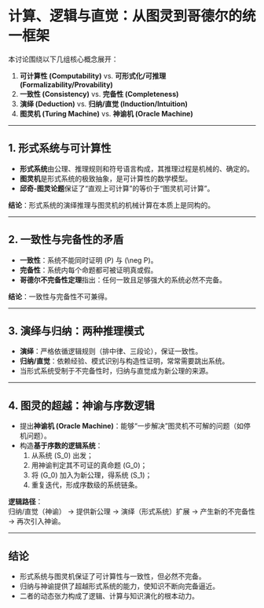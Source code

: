 # 计算、逻辑与直觉：从图灵到哥德尔的统一框架

本讨论围绕以下几组核心概念展开：

1. **可计算性 (Computability)** vs. **可形式化/可推理 (Formalizability/Provability)**
2. **一致性 (Consistency)** vs. **完备性 (Completeness)**
3. **演绎 (Deduction)** vs. **归纳/直觉 (Induction/Intuition)**
4. **图灵机 (Turing Machine)** vs. **神谕机 (Oracle Machine)**

---

## 1. 形式系统与可计算性
- **形式系统**由公理、推理规则和符号语言构成，其推理过程是机械的、确定的。  
- **图灵机**是形式系统的极致抽象，是可计算性的数学模型。  
- **邱奇-图灵论题**保证了“直观上可计算”的等价于“图灵机可计算”。

**结论**：形式系统的演绎推理与图灵机的机械计算在本质上是同构的。

---

## 2. 一致性与完备性的矛盾
- **一致性**：系统不能同时证明 \(P\) 与 \(\neg P\)。  
- **完备性**：系统内每个命题都可被证明真或假。  
- **哥德尔不完备性定理**指出：任何一致且足够强大的系统必然不完备。

**结论**：一致性与完备性不可兼得。

---

## 3. 演绎与归纳：两种推理模式
- **演绎**：严格依循逻辑规则（排中律、三段论），保证一致性。  
- **归纳/直觉**：依赖经验、模式识别与构造性证明，常常需要跳出系统。  
- 当形式系统受制于不完备性时，归纳与直觉成为新公理的来源。

---

## 4. 图灵的超越：神谕与序数逻辑
- 提出**神谕机 (Oracle Machine)**：能够“一步解决”图灵机不可解的问题（如停机问题）。  
- 构造**基于序数的逻辑系统**：  
  1. 从系统 \(S_0\) 出发；  
  2. 用神谕判定其不可证的真命题 \(G_0\)；  
  3. 将 \(G_0\) 加入为新公理，得系统 \(S_1\)；  
  4. 重复迭代，形成序数级的系统链条。

**逻辑路径**：  
归纳/直觉（神谕） → 提供新公理 → 演绎（形式系统）扩展 → 产生新的不完备性 → 再次引入神谕。

---

## 结论
- 形式系统与图灵机保证了可计算性与一致性，但必然不完备。  
- 归纳与神谕提供了超越形式系统的能力，使知识不断向完备逼近。  
- 二者的动态张力构成了逻辑、计算与知识演化的根本动力。
